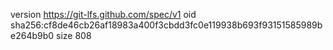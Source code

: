 version https://git-lfs.github.com/spec/v1
oid sha256:cf8de46cb26af18983a400f3cbdd3fc0e119938b693f93151585989be264b9b0
size 808
